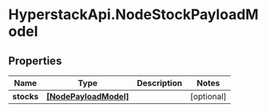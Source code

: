 # HyperstackApi.NodeStockPayloadModel

## Properties

Name | Type | Description | Notes
------------ | ------------- | ------------- | -------------
**stocks** | [**[NodePayloadModel]**](NodePayloadModel.md) |  | [optional] 


